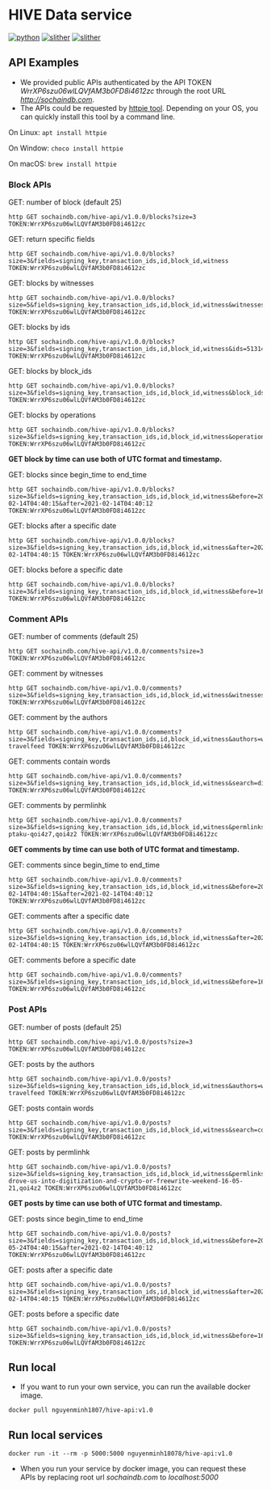 # HIVE Data service
[![python](https://img.shields.io/badge/python-3.6.15-green)](https://www.python.org/)
[![slither](https://img.shields.io/badge/falcon-3.0.1-yellowgreen)](https://falcon.readthedocs.io/en/stable/)
[![slither](https://img.shields.io/badge/google--cloud--bigquery-2.15.0-red)](https://www.dgl.ai/)

## API Examples

- We provided public APIs authenticated by the API TOKEN *WrrXP6szu06wlLQVfAM3b0FD8i4612zc* through the root URL *http://sochaindb.com*.
- The APIs could be requested by [httpie tool](https://httpie.io/). Depending on your OS, you can quickly install this tool by a command line.

On Linux:
    `apt install httpie`

On Window:
    `choco install httpie`

On macOS:
    `brew install httpie`

### Block APIs

GET: number of block (default 25)
```
http GET sochaindb.com/hive-api/v1.0.0/blocks?size=3 TOKEN:WrrXP6szu06wlLQVfAM3b0FD8i4612zc
```

GET: return specific fields
```
http GET sochaindb.com/hive-api/v1.0.0/blocks?size=3&fields=signing_key,transaction_ids,id,block_id,witness TOKEN:WrrXP6szu06wlLQVfAM3b0FD8i4612zc
```

GET: blocks by witnesses
```
http GET sochaindb.com/hive-api/v1.0.0/blocks?size=5&fields=signing_key,transaction_ids,id,block_id,witness&witnesses=ausbitbank,pharesim,anyx TOKEN:WrrXP6szu06wlLQVfAM3b0FD8i4612zc
```

GET: blocks by ids
```
http GET sochaindb.com/hive-api/v1.0.0/blocks?size=3&fields=signing_key,transaction_ids,id,block_id,witness&ids=51314015,51314016 TOKEN:WrrXP6szu06wlLQVfAM3b0FD8i4612zc
```

GET: blocks by block_ids
```
http GET sochaindb.com/hive-api/v1.0.0/blocks?size=3&fields=signing_key,transaction_ids,id,block_id,witness&block_ids=030efd5fe57e5fa7104b1186d7df6f00b39d3777,030efd60d0fbf6cca241f8be3577d3f680819c75 TOKEN:WrrXP6szu06wlLQVfAM3b0FD8i4612zc
```

GET: blocks by operations
```
http GET sochaindb.com/hive-api/v1.0.0/blocks?size=3&fields=signing_key,transaction_ids,id,block_id,witness&operations=comment_operation,comment_options_operation,vote_operation TOKEN:WrrXP6szu06wlLQVfAM3b0FD8i4612zc
```

**GET block by time can use both of UTC format and timestamp.**

GET: blocks since begin_time to end_time
```
http GET sochaindb.com/hive-api/v1.0.0/blocks?size=3&fields=signing_key,transaction_ids,id,block_id,witness&before=2021-02-14T04:40:15&after=2021-02-14T04:40:12 TOKEN:WrrXP6szu06wlLQVfAM3b0FD8i4612zc
```

GET: blocks after a specific date
```
http GET sochaindb.com/hive-api/v1.0.0/blocks?size=3&fields=signing_key,transaction_ids,id,block_id,witness&after=2021-02-14T04:40:15 TOKEN:WrrXP6szu06wlLQVfAM3b0FD8i4612zc
```

GET: blocks before a specific date
```
http GET sochaindb.com/hive-api/v1.0.0/blocks?size=3&fields=signing_key,transaction_ids,id,block_id,witness&before=1620171391 TOKEN:WrrXP6szu06wlLQVfAM3b0FD8i4612zc
```


### Comment APIs

GET: number of comments (default 25)
```
http GET sochaindb.com/hive-api/v1.0.0/comments?size=3 TOKEN:WrrXP6szu06wlLQVfAM3b0FD8i4612zc
```

GET: comment by witnesses
```
http GET sochaindb.com/hive-api/v1.0.0/comments?size=3&fields=signing_key,transaction_ids,id,block_id,witness&witnesses=ausbitbank,pharesim,anyx TOKEN:WrrXP6szu06wlLQVfAM3b0FD8i4612zc
```

GET: comment by the authors
```
http GET sochaindb.com/hive-api/v1.0.0/comments?size=3&fields=signing_key,transaction_ids,id,block_id,witness&authors=wilhb81,pl-travelfeed TOKEN:WrrXP6szu06wlLQVfAM3b0FD8i4612zc
```

GET: comments contain words
```
http GET sochaindb.com/hive-api/v1.0.0/comments?size=3&fields=signing_key,transaction_ids,id,block_id,witness&search=dish,aktywnym TOKEN:WrrXP6szu06wlLQVfAM3b0FD8i4612zc
```

GET: comments by permlinhk
```
http GET sochaindb.com/hive-api/v1.0.0/comments?size=3&fields=signing_key,transaction_ids,id,block_id,witness&permlinks=re-ptaku-qoi4z7,qoi4z2 TOKEN:WrrXP6szu06wlLQVfAM3b0FD8i4612zc
```

**GET comments by time can use both of UTC format and timestamp.**

GET: comments since begin_time to end_time
```
http GET sochaindb.com/hive-api/v1.0.0/comments?size=3&fields=signing_key,transaction_ids,id,block_id,witness&before=2021-02-14T04:40:15&after=2021-02-14T04:40:12 TOKEN:WrrXP6szu06wlLQVfAM3b0FD8i4612zc
```

GET: comments after a specific date
```
http GET sochaindb.com/hive-api/v1.0.0/comments?size=3&fields=signing_key,transaction_ids,id,block_id,witness&after=2021-02-14T04:40:15 TOKEN:WrrXP6szu06wlLQVfAM3b0FD8i4612zc
```

GET: comments before a specific date
```
http GET sochaindb.com/hive-api/v1.0.0/comments?size=3&fields=signing_key,transaction_ids,id,block_id,witness&before=1620171391 TOKEN:WrrXP6szu06wlLQVfAM3b0FD8i4612zc
```

### Post APIs

GET: number of posts (default 25)
```
http GET sochaindb.com/hive-api/v1.0.0/posts?size=3 TOKEN:WrrXP6szu06wlLQVfAM3b0FD8i4612zc
```

GET: posts by the authors
```
http GET sochaindb.com/hive-api/v1.0.0/posts?size=3&fields=signing_key,transaction_ids,id,block_id,witness&authors=wilhb81,pl-travelfeed TOKEN:WrrXP6szu06wlLQVfAM3b0FD8i4612zc
```

GET: posts contain words
```
http GET sochaindb.com/hive-api/v1.0.0/posts?size=3&fields=signing_key,transaction_ids,id,block_id,witness&search=covid TOKEN:WrrXP6szu06wlLQVfAM3b0FD8i4612zc
```

GET: posts by permlinhk
```
http GET sochaindb.com/hive-api/v1.0.0/posts?size=3&fields=signing_key,transaction_ids,id,block_id,witness&permlinks=covid-drove-us-into-digitization-and-crypto-or-freewrite-weekend-16-05-21,qoi4z2 TOKEN:WrrXP6szu06wlLQVfAM3b0FD8i4612zc
```

**GET posts by time can use both of UTC format and timestamp.**

GET: posts since begin_time to end_time
```
http GET sochaindb.com/hive-api/v1.0.0/posts?size=3&fields=signing_key,transaction_ids,id,block_id,witness&before=2021-05-24T04:40:15&after=2021-02-14T04:40:12 TOKEN:WrrXP6szu06wlLQVfAM3b0FD8i4612zc
```

GET: posts after a specific date
```
http GET sochaindb.com/hive-api/v1.0.0/posts?size=3&fields=signing_key,transaction_ids,id,block_id,witness&after=2021-02-14T04:40:15 TOKEN:WrrXP6szu06wlLQVfAM3b0FD8i4612zc
```

GET: posts before a specific date
```
http GET sochaindb.com/hive-api/v1.0.0/posts?size=3&fields=signing_key,transaction_ids,id,block_id,witness&before=1620171391 TOKEN:WrrXP6szu06wlLQVfAM3b0FD8i4612zc
```

## Run local

- If you want to run your own service, you can run the available docker image.

```
docker pull nguyenminh1807/hive-api:v1.0
```

## Run local services
```
docker run -it --rm -p 5000:5000 nguyenminh18078/hive-api:v1.0
```
- When you run your service by docker image, you can request these APIs by replacing root url *sochaindb.com* to *localhost:5000*

